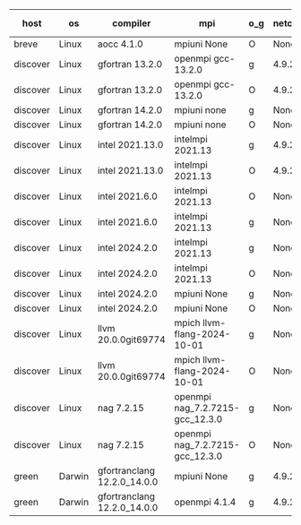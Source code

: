 

| host     | os       | compiler                              | mpi                      | o_g        | netcdf        | build       | u_pass          | u_fail          | s_pass            | s_fail            | e_pass             | e_fail             | nuopc_pass       | nuopc_fail       | artifacts link          |
|----------|----------|---------------------------------------|--------------------------|------------|---------------|-------------|-----------------|-----------------|-------------------|-------------------|--------------------|--------------------|------------------|------------------|-------------------------|
| breve | Linux | aocc 4.1.0 | mpiuni None  | O | None  | PASS | None | None | None | None | None | None | None | None | <a href="https://github.com/esmf-org/esmf-test-artifacts/tree/b4bdd7ffde98385dd1057ca7697c326042d684bf/develop/aocc/4.1.0/O/mpiuni/None" target="_blank">b4bdd7f</a> | 
| discover | Linux | gfortran 13.2.0 | openmpi gcc-13.2.0  | g | 4.9.2  | PASS | 14197 | 0 | 51 | 0 | 80 | 0 | 57 | 0 | <a href="https://github.com/esmf-org/esmf-test-artifacts/tree/fcc2a05ea30e6aa0cbcd1db0d92bcf34505f460a/develop/gfortran/13.2.0/g/openmpi/gcc-13.2.0" target="_blank">fcc2a05</a> | 
| discover | Linux | gfortran 13.2.0 | openmpi gcc-13.2.0  | O | 4.9.2  | PASS | 14197 | 0 | 51 | 0 | 80 | 0 | 57 | 0 | <a href="https://github.com/esmf-org/esmf-test-artifacts/tree/ab17e3372a13690f687456471bd8d11591a93faa/develop/gfortran/13.2.0/O/openmpi/gcc-13.2.0" target="_blank">ab17e33</a> | 
| discover | Linux | gfortran 14.2.0 | mpiuni none  | g | None  | PASS | None | None | None | None | None | None | None | None | <a href="https://github.com/esmf-org/esmf-test-artifacts/tree/6b7e6e2f6ffe0fbea977e38491fe386c691e53b4/develop/gfortran/14.2.0/g/mpiuni/none" target="_blank">6b7e6e2</a> | 
| discover | Linux | gfortran 14.2.0 | mpiuni none  | O | None  | PASS | 12528 | 0 | 9 | 0 | 42 | 0 | None | None | <a href="https://github.com/esmf-org/esmf-test-artifacts/tree/1f32e1ba066969d5f81d39439c6b3468be326da4/develop/gfortran/14.2.0/O/mpiuni/none" target="_blank">1f32e1b</a> | 
| discover | Linux | intel 2021.13.0 | intelmpi 2021.13  | g | 4.9.2  | PASS | 14197 | 0 | 51 | 0 | 80 | 0 | 57 | 0 | <a href="https://github.com/esmf-org/esmf-test-artifacts/tree/2207a04cf7428f2223aea836087e35818b8b8f3b/develop/intel/2021.13.0/g/intelmpi/2021.13" target="_blank">2207a04</a> | 
| discover | Linux | intel 2021.13.0 | intelmpi 2021.13  | O | 4.9.2  | PASS | None | None | None | None | None | None | 0 | 0 | <a href="https://github.com/esmf-org/esmf-test-artifacts/tree/dd0a97f26e8c4b248aade5c870a18bd50106b591/develop/intel/2021.13.0/O/intelmpi/2021.13" target="_blank">dd0a97f</a> | 
| discover | Linux | intel 2021.6.0 | intelmpi 2021.13  | O | None  | PASS | None | None | None | None | None | None | None | None | <a href="https://github.com/esmf-org/esmf-test-artifacts/tree/6a41bf0a772601468af6f8b3879601d4cbe0caa7/develop/intel/2021.6.0/O/intelmpi/2021.13" target="_blank">6a41bf0</a> | 
| discover | Linux | intel 2021.6.0 | intelmpi 2021.13  | g | None  | PASS | None | None | None | None | None | None | None | None | <a href="https://github.com/esmf-org/esmf-test-artifacts/tree/ee9e952cc69591ab0f838546970682c997d75d66/develop/intel/2021.6.0/g/intelmpi/2021.13" target="_blank">ee9e952</a> | 
| discover | Linux | intel 2024.2.0 | intelmpi 2021.13  | g | None  | PASS | 14196 | 1 | 51 | 0 | 80 | 0 | 57 | 0 | <a href="https://github.com/esmf-org/esmf-test-artifacts/tree/8c3db2d0d47f000769f32a05ed08c17f8a6ae5b1/develop/intel/2024.2.0/g/intelmpi/2021.13" target="_blank">8c3db2d</a> | 
| discover | Linux | intel 2024.2.0 | intelmpi 2021.13  | O | None  | PASS | 14197 | 0 | 51 | 0 | 80 | 0 | 57 | 0 | <a href="https://github.com/esmf-org/esmf-test-artifacts/tree/d2c83048be6c34ceb2fa17797c64e48025ad66cc/develop/intel/2024.2.0/O/intelmpi/2021.13" target="_blank">d2c8304</a> | 
| discover | Linux | intel 2024.2.0 | mpiuni None  | g | None  | PASS | 12527 | 1 | 9 | 0 | 42 | 0 | None | None | <a href="https://github.com/esmf-org/esmf-test-artifacts/tree/658ff631d6d936c690aa6d4f9064b90ae747dc61/develop/intel/2024.2.0/g/mpiuni/None" target="_blank">658ff63</a> | 
| discover | Linux | intel 2024.2.0 | mpiuni None  | O | None  | PASS | 12528 | 0 | 9 | 0 | 42 | 0 | None | None | <a href="https://github.com/esmf-org/esmf-test-artifacts/tree/e8ef318f54ecfca6c456a377ce8952b6c19aa674/develop/intel/2024.2.0/O/mpiuni/None" target="_blank">e8ef318</a> | 
| discover | Linux | llvm 20.0.0git69774 | mpich llvm-flang-2024-10-01  | g | None  | PASS | None | None | None | None | None | None | None | None | <a href="https://github.com/esmf-org/esmf-test-artifacts/tree/678ef80b8df03de8a7962b0f5491a0fd2d39fb18/develop/llvm/20.0.0git69774/g/mpich/llvm-flang-2024-10-01" target="_blank">678ef80</a> | 
| discover | Linux | llvm 20.0.0git69774 | mpich llvm-flang-2024-10-01  | O | None  | PASS | 14158 | 39 | 18 | 33 | 76 | 4 | 14 | 43 | <a href="https://github.com/esmf-org/esmf-test-artifacts/tree/9bed099a360686774e45d59e45e89b18f2a2c38c/develop/llvm/20.0.0git69774/O/mpich/llvm-flang-2024-10-01" target="_blank">9bed099</a> | 
| discover | Linux | nag 7.2.15 | openmpi nag_7.2.7215-gcc_12.3.0  | g | None  | PASS | 14197 | 0 | 51 | 0 | 80 | 0 | 57 | 0 | <a href="https://github.com/esmf-org/esmf-test-artifacts/tree/c268e955aa233a49c66f741135a757ea914f85fc/develop/nag/7.2.15/g/openmpi/nag_7.2.7215-gcc_12.3.0" target="_blank">c268e95</a> | 
| discover | Linux | nag 7.2.15 | openmpi nag_7.2.7215-gcc_12.3.0  | O | None  | PASS | 14197 | 0 | 51 | 0 | 80 | 0 | 57 | 0 | <a href="https://github.com/esmf-org/esmf-test-artifacts/tree/6dac14d64c76d4b6beb9a104c87c80a58265b9ce/develop/nag/7.2.15/O/openmpi/nag_7.2.7215-gcc_12.3.0" target="_blank">6dac14d</a> | 
| green | Darwin | gfortranclang 12.2.0_14.0.0 | mpiuni None  | g | 4.9.2  | PASS | None | None | None | None | None | None | None | None | <a href="https://github.com/esmf-org/esmf-test-artifacts/tree/45f545ed1d86ef3f2f25d6e80ff2832fd58ed92e/develop/gfortranclang/12.2.0_14.0.0/g/mpiuni/None" target="_blank">45f545e</a> | 
| green | Darwin | gfortranclang 12.2.0_14.0.0 | openmpi 4.1.4  | g | 4.9.2  | PASS | 14197 | 0 | 51 | 0 | 80 | 0 | 58 | 0 | <a href="https://github.com/esmf-org/esmf-test-artifacts/tree/d13493ab88600c8bb78cca0a030dfa9b6012864d/develop/gfortranclang/12.2.0_14.0.0/g/openmpi/4.1.4" target="_blank">d13493a</a> | 

